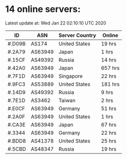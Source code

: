 # 14 online servers:

Latest update at: Wed Jan 22 02:10:10 UTC 2020

| ID | ASN | Server Country | Online |
| -- | --- | -------------- | ------ |
| #.D09B | AS174 | United States | 19 hrs |
| #.2A79 | AS63949 | Japan | 1 hrs |
| #.15CF | AS49392 | Russia | 14 hrs |
| #.42A0 | AS63949 | Japan | 657 hrs |
| #.7F1D | AS63949 | Singapore | 22 hrs |
| #.9FC3 | AS53889 | United States | 181 hrs |
| #.14D9 | AS49392 | Russia | 9 hrs |
| #.7E1D | AS3462 | Taiwan | 2 hrs |
| #.E0CF | AS63949 | Germany | 51 hrs |
| #.2A0F | AS63949 | United States | 1 hrs |
| #.CA3E | AS63949 | Japan | 67 hrs |
| #.3344 | AS63949 | Germany | 22 hrs |
| #.BDD8 | AS41378 | United States | 25 hrs |
| #.5CBD | AS48347 | Russia | 19 hrs |

